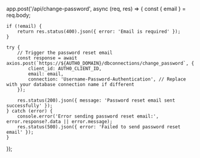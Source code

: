 app.post('/api/change-password', async (req, res) => {
    const { email } = req.body;

    if (!email) {
        return res.status(400).json({ error: 'Email is required' });
    }

    try {
        // Trigger the password reset email
        const response = await axios.post(`https://${AUTH0_DOMAIN}/dbconnections/change_password`, {
            client_id: AUTH0_CLIENT_ID,
            email: email,
            connection: 'Username-Password-Authentication', // Replace with your database connection name if different
        });

        res.status(200).json({ message: 'Password reset email sent successfully' });
    } catch (error) {
        console.error('Error sending password reset email:', error.response?.data || error.message);
        res.status(500).json({ error: 'Failed to send password reset email' });
    }
});

